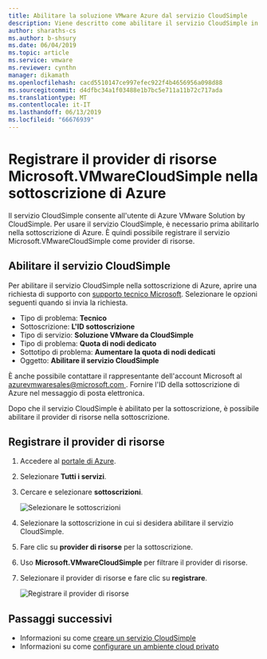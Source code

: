 ```yaml
---
title: Abilitare la soluzione VMware Azure dal servizio CloudSimple
description: Viene descritto come abilitare il servizio CloudSimple in una sottoscrizione di Azure e quindi registrare il provider di risorse CLoudSimple
author: sharaths-cs
ms.author: b-shsury
ms.date: 06/04/2019
ms.topic: article
ms.service: vmware
ms.reviewer: cynthn
manager: dikamath
ms.openlocfilehash: cacd5510147ce997efec922f4b4656956a098d88
ms.sourcegitcommit: d4dfbc34a1f03488e1b7bc5e711a11b72c717ada
ms.translationtype: MT
ms.contentlocale: it-IT
ms.lasthandoff: 06/13/2019
ms.locfileid: "66676939"
---
```

# <a name="register-the-microsoftvmwarecloudsimple-resource-provider-on-your-azure-subscription"></a>Registrare il provider di risorse Microsoft.VMwareCloudSimple nella sottoscrizione di Azure

Il servizio CloudSimple consente all'utente di Azure VMware Solution by CloudSimple. Per usare il servizio CloudSimple, è necessario prima abilitarlo nella sottoscrizione di Azure. È quindi possibile registrare il servizio Microsoft.VMwareCloudSimple come provider di risorse.

## <a name="enable-the-cloudsimple-service"></a>Abilitare il servizio CloudSimple

Per abilitare il servizio CloudSimple nella sottoscrizione di Azure, aprire una richiesta di supporto con [supporto tecnico Microsoft](https://portal.azure.com/#blade/Microsoft_Azure_Support/HelpAndSupportBlade/newsupportrequest). Selezionare le opzioni seguenti quando si invia la richiesta.

* Tipo di problema: **Tecnico**
* Sottoscrizione: **L'ID sottoscrizione**
* Tipo di servizio: **Soluzione VMware da CloudSimple**
* Tipo di problema: **Quota di nodi dedicato**
* Sottotipo di problema: **Aumentare la quota di nodi dedicati**
* Oggetto: **Abilitare il servizio CloudSimple**

È anche possibile contattare il rappresentante dell'account Microsoft al [ azurevmwaresales@microsoft.com ](mailto:azurevmwaresales@microsoft.com). Fornire l'ID della sottoscrizione di Azure nel messaggio di posta elettronica.  

Dopo che il servizio CloudSimple è abilitato per la sottoscrizione, è possibile abilitare il provider di risorse nella sottoscrizione.

## <a name="register-the-resource-provider"></a>Registrare il provider di risorse

1. Accedere al [portale di Azure](https://portal.azure.com).

2. Selezionare **Tutti i servizi**.

3. Cercare e selezionare **sottoscrizioni**.

    ![Selezionare le sottoscrizioni](media/cloudsimple-service-select-subscriptions.png)

4. Selezionare la sottoscrizione in cui si desidera abilitare il servizio CloudSimple.

5. Fare clic su **provider di risorse** per la sottoscrizione.

6. Uso **Microsoft.VMwareCloudSimple** per filtrare il provider di risorse.

7. Selezionare il provider di risorse e fare clic su **registrare**.

    ![Registrare il provider di risorse](media/cloudsimple-service-enable-resource-provider.png)

## <a name="next-steps"></a>Passaggi successivi

* Informazioni su come [creare un servizio CloudSimple](create-cloudsimple-service.md)
* Informazioni su come [configurare un ambiente cloud privato](quickstart-create-private-cloud.md)